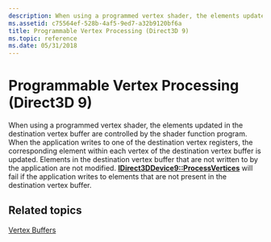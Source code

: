 ```yaml
---
description: When using a programmed vertex shader, the elements updated in the destination vertex buffer are controlled by the shader function program.
ms.assetid: c75564ef-528b-4af5-9ed7-a32b9120bf6a
title: Programmable Vertex Processing (Direct3D 9)
ms.topic: reference
ms.date: 05/31/2018
---
```


# Programmable Vertex Processing (Direct3D 9)

When using a programmed vertex shader, the elements updated in the destination vertex buffer are controlled by the shader function program. When the application writes to one of the destination vertex registers, the corresponding element within each vertex of the destination vertex buffer is updated. Elements in the destination vertex buffer that are not written to by the application are not modified. [**IDirect3DDevice9::ProcessVertices**](/windows/win32/api/d3d9helper/nf-d3d9helper-idirect3ddevice9-processvertices) will fail if the application writes to elements that are not present in the destination vertex buffer.

## Related topics

<dl> <dt>

[Vertex Buffers](vertex-buffers.md)
</dt> </dl>

 

 

